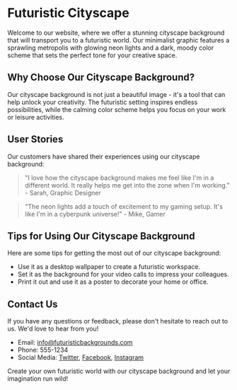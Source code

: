 <!--font:Orbitron-->

# Futuristic Cityscape

Welcome to our website, where we offer a stunning cityscape background that will transport you to a futuristic world. Our minimalist graphic features a sprawling metropolis with glowing neon lights and a dark, moody color scheme that sets the perfect tone for your creative space.

## Why Choose Our Cityscape Background?

Our cityscape background is not just a beautiful image - it's a tool that can help unlock your creativity. The futuristic setting inspires endless possibilities, while the calming color scheme helps you focus on your work or leisure activities.

## User Stories

Our customers have shared their experiences using our cityscape background:

> "I love how the cityscape background makes me feel like I'm in a different world. It really helps me get into the zone when I'm working." - Sarah, Graphic Designer

> "The neon lights add a touch of excitement to my gaming setup. It's like I'm in a cyberpunk universe!" - Mike, Gamer

## Tips for Using Our Cityscape Background

Here are some tips for getting the most out of our cityscape background:

- Use it as a desktop wallpaper to create a futuristic workspace.
- Set it as the background for your video calls to impress your colleagues.
- Print it out and use it as a poster to decorate your home or office.

## Contact Us

If you have any questions or feedback, please don't hesitate to reach out to us. We'd love to hear from you!

- Email: [info@futuristicbackgrounds.com](mailto:info@futuristicbackgrounds.com)
- Phone: 555-1234
- Social Media: [Twitter](#), [Facebook](#), [Instagram](#)

Create your own futuristic world with our cityscape background and let your imagination run wild!

<!--

Write me content for website with wallpaper which alt text is:

"A minimalist graphic of a futuristic cityscape, with glowing neon lights and a dark and moody color scheme."

The name/title of the page should not be 1:1 copy of the alt text but rather a real content of the website which is using this wallpaper.

- Use markdown format 
- Start with heading
- Heading should be short and concise
- The content should look like a real website 
- The website should not be about the wallpaper, wallpaper is just a related background
- Heading should be contain work "wallpaper" or "background"
- Include real sections like references, contact, user stories, etc. use things relevant to the page purpose.
- Feel free to use structure like headings, bullets, numbering, blockquotes, paragraphs, horizontal lines, etc.
- You can use formatting like bold or _italic_
- You can include UTF-8 emojis
- Links should be only #hash anchors (and you can refer to the document itself)
- Do not include images


---


# Futuristic Cityscape Wallpaper for Your Creative Space

Welcome to our website, where we provide a minimalist graphic of a futuristic cityscape as a background for your creative space. Our wallpaper features glowing neon lights and a dark and moody color scheme, perfect for setting the mood for your work or leisure time.

## Why Choose Our Wallpaper?

Our wallpaper is not just a pretty picture, it's designed to inspire creativity and productivity. The futuristic cityscape represents the endless possibilities of the future, while the dark and moody color scheme creates a calming atmosphere that helps you focus on your tasks.

## User Stories

Our customers have shared their experiences with our wallpaper:

> "I love how the wallpaper sets the tone for my workday. It's like I'm transported to a different world where anything is possible." - Jane, Freelance Writer

> "The wallpaper adds a touch of sophistication to my office. It's the perfect backdrop for my Zoom meetings." - John, Business Owner

## References

We take pride in the quality of our wallpaper and ensure that it meets the highest standards. Here are some of our references:

- [Design Milk](#)
- [Creative Bloq](#)
- [WallpaperSafari](#)

## Contact Us

If you have any questions or feedback, please don't hesitate to reach out to us. We'd love to hear from you!

- Email: [info@futuristicwallpaper.com](mailto:info@futuristicwallpaper.com)
- Phone: 555-1234
- Social Media: [Twitter](#), [Facebook](#), [Instagram](#)

Get inspired and enhance your creative space with our Futuristic Cityscape Wallpaper!


---


Heading should not include word "wallpaper". The website should not be about the wallpaper itself, wallpaper is just a related background, rewrite whole content.


---


# Create Your Own Futuristic World with Our Cityscape Background

Welcome to our website, where we offer a stunning cityscape background that will transport you to a futuristic world. Our minimalist graphic features a sprawling metropolis with glowing neon lights and a dark, moody color scheme that sets the perfect tone for your creative space.

## Why Choose Our Cityscape Background?

Our cityscape background is not just a beautiful image - it's a tool that can help unlock your creativity. The futuristic setting inspires endless possibilities, while the calming color scheme helps you focus on your work or leisure activities.

## User Stories

Our customers have shared their experiences using our cityscape background:

> "I love how the cityscape background makes me feel like I'm in a different world. It really helps me get into the zone when I'm working." - Sarah, Graphic Designer

> "The neon lights add a touch of excitement to my gaming setup. It's like I'm in a cyberpunk universe!" - Mike, Gamer

## Tips for Using Our Cityscape Background

Here are some tips for getting the most out of our cityscape background:

- Use it as a desktop wallpaper to create a futuristic workspace.
- Set it as the background for your video calls to impress your colleagues.
- Print it out and use it as a poster to decorate your home or office.

## Contact Us

If you have any questions or feedback, please don't hesitate to reach out to us. We'd love to hear from you!

- Email: [info@futuristicbackgrounds.com](mailto:info@futuristicbackgrounds.com)
- Phone: 555-1234
- Social Media: [Twitter](#), [Facebook](#), [Instagram](#)

Create your own futuristic world with our cityscape background and let your imagination run wild!

-->
